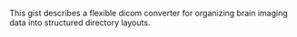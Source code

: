 This gist describes a flexible dicom converter for organizing brain imaging data into structured directory layouts.


